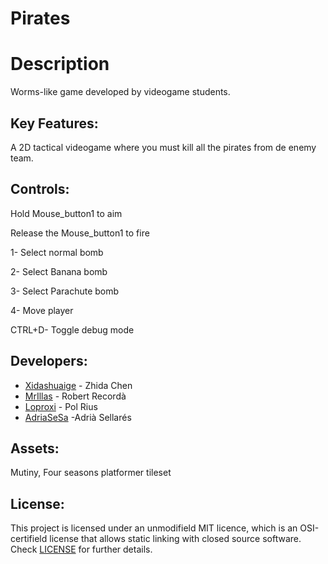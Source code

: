 # Pirates

# Description
Worms-like game developed by videogame students.

## Key Features:
A 2D tactical videogame where you must kill all the pirates from de enemy team.

## Controls:

Hold Mouse_button1 to aim 

Release the Mouse_button1 to fire 

1- Select normal bomb

2- Select Banana bomb

3- Select Parachute bomb

4- Move player

CTRL+D- Toggle debug mode

## Developers:
* [Xidashuaige](https://github.com/Xidashuaige) - Zhida Chen
* [MrIllas](https://github.com/MrIllas) - Robert Recordà
* [Loproxi](https://github.com/Loproxi) - Pol Rius
* [AdriaSeSa](https://github.com/AdriaSeSa) -Adrià Sellarés

## Assets:
Mutiny, Four seasons platformer tileset

## License:
This project is licensed under an unmodifield MIT licence, which is an OSI-certifield license that allows static linking with closed source software. Check [LICENSE](LICENSE) for further details.
